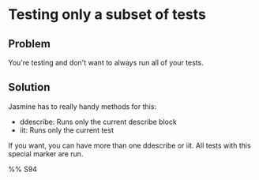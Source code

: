# Testing only a subset of tests

## Problem

You're testing and don't want to always run all of your tests.

## Solution

Jasmine has to really handy methods for this:

* ddescribe: Runs only the current describe block
* iit: Runs only the current test

If you want, you can have more than one ddescribe or iit. All tests with this special marker are run.


%% S94